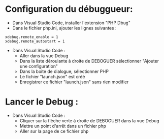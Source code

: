 Configuration du débuggueur:
===
- Dans Visual Studio Code, installer l'extension "PHP Dbug"
- Dans le fichier php.ini, ajouter les lignes suivantes :
```
xdebug.remote_enable = 1
xdebug.remote_autostart = 1
```
- Dans Visual Studio Code :
  - Aller dans la vue Debug
  - Dans la liste déroulante à droite de DEBOGUER sélectionner "Ajouter une configuration"
  - Dans la boite de dialogue, sélectionner PHP
  - Le fichier "launch.json" est créé
  - Enregistrer ce fichier "launch.json" sans rien modifier

Lancer le Debug : 
===
- Dans Visual Studio Code :
  - Cliquer sur la flèche verte à droite de DEBOGUER dans la vue Debug
  - Mettre un point d'arrêt dans un fichier php
  - Aller sur la page de ce fichier php
